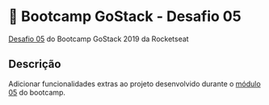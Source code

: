 #  🚀 Bootcamp GoStack - Desafio 05
[Desafio 05](https://github.com/Rocketseat/bootcamp-gostack-desafio-05/blob/master/README.md) do Bootcamp GoStack 2019 da Rocketseat

## Descrição
Adicionar funcionalidades extras ao projeto desenvolvido durante o [módulo 05](https://github.com/catherinekorres/gostack-modulo05/) do bootcamp.
